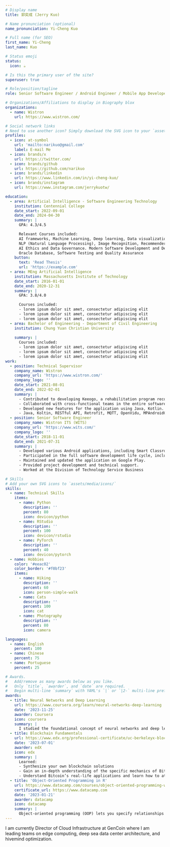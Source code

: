 ```yaml
---
# Display name
title: 郭奕成 (Jerry Kuo)

# Name pronunciation (optional)
name_pronunciation: Yi-Cheng Kuo

# Full name (for SEO)
first_name: Yi-Cheng
last_name: Kuo

# Status emoji
status:
  icon: ☕️

# Is this the primary user of the site?
superuser: true

# Role/position/tagline
role: Senior Software Engineer / Android Engineer / Mobile App Developer / Data Engineer

# Organizations/Affiliations to display in Biography blox
organizations:
  - name: Wistron
    url: https://www.wistron.com/

# Social network links
# Need to use another icon? Simply download the SVG icon to your `assets/media/icons/` folder.
profiles:
  - icon: at-symbol
    url: 'mailto:narikuo@gmail.com'
    label: E-mail Me
  - icon: brands/x
    url: https://twitter.com/
  - icon: brands/github
    url: https://github.com/narikuo
  - icon: brands/linkedin
    url: https://www.linkedin.com/in/yi-cheng-kuo/
  - icon: brands/instagram
    url: https://www.instagram.com/jerrykuotw/

education:
  - area: Artificial Intelligence - Software Engineering Technology
    institution: Centennial College
    date_start: 2022-09-01
    date_end: 2024-04-30
    summary: |
      GPA: 4.3/4.5

      Relevant Courses included:
      AI frameworks, Machine Learning, Deep learning, Data visualization, Big Data fundamentals, 
      NLP (Natural Language Processing), Image Recognition, Recommender Systems, 
      AI Ethics and Data Governance. Modern Software Development and Design. 
      Oracle Database, Software Testing and Quality Assurance
    button:
      text: 'Read Thesis'
      url: 'https://example.com'
  - area: MEng Artificial Intelligence
    institution: Massachusetts Institute of Technology
    date_start: 2016-01-01
    date_end: 2020-12-31
    summary: |
      GPA: 3.8/4.0

      Courses included:
      - lorem ipsum dolor sit amet, consectetur adipiscing elit
      - lorem ipsum dolor sit amet, consectetur adipiscing elit
      - lorem ipsum dolor sit amet, consectetur adipiscing elit
  - area: Bachelor of Engineering - Department of Civil Engineering
    institution: Chung Yuan Christian University
    
    summary: |
      Courses included:
      - lorem ipsum dolor sit amet, consectetur adipiscing elit
      - lorem ipsum dolor sit amet, consectetur adipiscing elit
      - lorem ipsum dolor sit amet, consectetur adipiscing elit
work:
  - position: Technical Supervisor
    company_name: Wistron
    company_url: 'https://www.wistron.com/'
    company_logo: ''
    date_start: 2021-08-01
    date_end: 2022-02-01
    summary: |
      - Contributed to developing Keeogo, a rehabilitation program record app for Android devices in the medical and healthcare industry.
      - Collaborated with cross-functional teams in the entire software development life cycle, including requirements gathering, design, implementation, and deployment.
      - Developed new features for the application using Java, Kotlin.
      - Java, Koltin, RESTful API, Retrofit, MQTT, OpenVidu, MPAndroidChart, Scrum
  - position: Senior Software Engineer
    company_name: Wistron ITS (WITS)
    company_url: 'https://www.wits.com/'
    company_logo: ''
    date_start: 2018-11-01
    date_end: 2021-07-31
    summary: |
      - Developed various Android applications, including Smart Classroom (Remote Controller, e-Bulletin Board, e-Schoolbag, Multi-media Teaching Box) and WiParents APP for Teacher-Parent communication (Android and iOS).
      - Participated in the full software development life cycle, including requirements gathering, design, implementation, and deployment.
      - Maintained and updated the application on Google Play.
      - Provided project development and technical support.
      - Worked at the Division of Technology Service Business

# Skills
# Add your own SVG icons to `assets/media/icons/`
skills:
  - name: Technical Skills
    items:
      - name: Python
        description: ''
        percent: 80
        icon: devicon/python
      - name: RStudio
        description: ''
        percent: 100
        icon: devicon/rstudio
      - name: PyTorch
        description: ''
        percent: 40
        icon: devicon/pytorch
  - name: Hobbies
    color: '#eeac02'
    color_border: '#f0bf23'
    items:
      - name: Hiking
        description: ''
        percent: 60
        icon: person-simple-walk
      - name: Cats
        description: ''
        percent: 100
        icon: cat
      - name: Photography
        description: ''
        percent: 80
        icon: camera

languages:
  - name: English
    percent: 100
  - name: Chinese
    percent: 75
  - name: Portuguese
    percent: 25

# Awards.
#   Add/remove as many awards below as you like.
#   Only `title`, `awarder`, and `date` are required.
#   Begin multi-line `summary` with YAML's `|` or `|2-` multi-line prefix and indent 2 spaces below.
awards:
  - title: Neural Networks and Deep Learning
    url: https://www.coursera.org/learn/neural-networks-deep-learning
    date: '2023-11-25'
    awarder: Coursera
    icon: coursera
    summary: |
      I studied the foundational concept of neural networks and deep learning. By the end, I was familiar with the significant technological trends driving the rise of deep learning; build, train, and apply fully connected deep neural networks; implement efficient (vectorized) neural networks; identify key parameters in a neural network’s architecture; and apply deep learning to your own applications.
  - title: Blockchain Fundamentals
    url: https://www.edx.org/professional-certificate/uc-berkeleyx-blockchain-fundamentals
    date: '2023-07-01'
    awarder: edX
    icon: edx
    summary: |
      Learned:
      - Synthesize your own blockchain solutions
      - Gain an in-depth understanding of the specific mechanics of Bitcoin
      - Understand Bitcoin’s real-life applications and learn how to attack and destroy Bitcoin, Ethereum, smart contracts and Dapps, and alternatives to Bitcoin’s Proof-of-Work consensus algorithm
  - title: 'Object-Oriented Programming in R'
    url: https://www.datacamp.com/courses/object-oriented-programming-with-s3-and-r6-in-r
    certificate_url: https://www.datacamp.com
    date: '2023-01-21'
    awarder: datacamp
    icon: datacamp
    summary: |
      Object-oriented programming (OOP) lets you specify relationships between functions and the objects that they can act on, helping you manage complexity in your code. This is an intermediate level course, providing an introduction to OOP, using the S3 and R6 systems. S3 is a great day-to-day R programming tool that simplifies some of the functions that you write. R6 is especially useful for industry-specific analyses, working with web APIs, and building GUIs.
---
```


I am currently Director of Cloud Infrastructure at GenCoin where I am leading teams on edge computing, deep sea data center architecture, and hivemind optimization.
